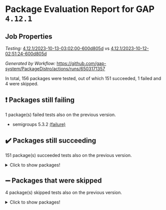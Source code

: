 # Package Evaluation Report for GAP `4.12.1`

## Job Properties

*Testing:* [4.12.1/2023-10-13-03:02:00-600d805d](https://github.com/gap-system/PackageDistro/blob/data/reports/4.12.1/2023-10-13-03:02:00-600d805d) vs [4.12.1/2023-10-12-02:51:24-600d805d](https://github.com/gap-system/PackageDistro/blob/data/reports/4.12.1/2023-10-12-02:51:24-600d805d)

*Generated by Workflow:* https://github.com/gap-system/PackageDistro/actions/runs/6503171357

In total, 156 packages were tested, out of which 151 succeeded, 1 failed and 4 were skipped.

## :exclamation: Packages still failing

1 package(s) failed tests also on the previous version.
- semigroups 5.3.2 [(failure)](https://github.com/gap-system/PackageDistro/actions/runs/6503171357/job/17663774241)

## :heavy_check_mark: Packages still succeeding

151 package(s) succeeded tests also on the previous version.
<details><summary>Click to show packages!</summary>

- 4ti2interface 2023.02-04 [(success)](https://github.com/gap-system/PackageDistro/actions/runs/6503171357/job/17663757108)
- ace 5.6.2 [(success)](https://github.com/gap-system/PackageDistro/actions/runs/6503171357/job/17663757267)
- aclib 1.3.2 [(success)](https://github.com/gap-system/PackageDistro/actions/runs/6503171357/job/17663757457)
- agt 0.3.1 [(success)](https://github.com/gap-system/PackageDistro/actions/runs/6503171357/job/17663757615)
- alnuth 3.2.1 [(success)](https://github.com/gap-system/PackageDistro/actions/runs/6503171357/job/17663757803)
- anupq 3.3.0 [(success)](https://github.com/gap-system/PackageDistro/actions/runs/6503171357/job/17663758005)
- atlasrep 2.1.7 [(success)](https://github.com/gap-system/PackageDistro/actions/runs/6503171357/job/17663759989)
- autodoc 2023.06.19 [(success)](https://github.com/gap-system/PackageDistro/actions/runs/6503171357/job/17663760213)
- automata 1.15 [(success)](https://github.com/gap-system/PackageDistro/actions/runs/6503171357/job/17663760340)
- automgrp 1.3.2 [(success)](https://github.com/gap-system/PackageDistro/actions/runs/6503171357/job/17663760503)
- autpgrp 1.11 [(success)](https://github.com/gap-system/PackageDistro/actions/runs/6503171357/job/17663760621)
- cap 2023.10-06 [(success)](https://github.com/gap-system/PackageDistro/actions/runs/6503171357/job/17663760750)
- caratinterface 2.3.5 [(success)](https://github.com/gap-system/PackageDistro/actions/runs/6503171357/job/17663760895)
- cddinterface 2022.11.01 [(success)](https://github.com/gap-system/PackageDistro/actions/runs/6503171357/job/17663760996)
- circle 1.6.6 [(success)](https://github.com/gap-system/PackageDistro/actions/runs/6503171357/job/17663761102)
- classicpres 1.22 [(success)](https://github.com/gap-system/PackageDistro/actions/runs/6503171357/job/17663761221)
- cohomolo 1.6.11 [(success)](https://github.com/gap-system/PackageDistro/actions/runs/6503171357/job/17663761318)
- congruence 1.2.5 [(success)](https://github.com/gap-system/PackageDistro/actions/runs/6503171357/job/17663761437)
- corelg 1.56 [(success)](https://github.com/gap-system/PackageDistro/actions/runs/6503171357/job/17663761543)
- crime 1.6 [(success)](https://github.com/gap-system/PackageDistro/actions/runs/6503171357/job/17663761693)
- crisp 1.4.6 [(success)](https://github.com/gap-system/PackageDistro/actions/runs/6503171357/job/17663761820)
- crypting 0.10.4 [(success)](https://github.com/gap-system/PackageDistro/actions/runs/6503171357/job/17663761929)
- cryst 4.1.26 [(success)](https://github.com/gap-system/PackageDistro/actions/runs/6503171357/job/17663762018)
- crystcat 1.1.10 [(success)](https://github.com/gap-system/PackageDistro/actions/runs/6503171357/job/17663762148)
- ctbllib 1.3.6 [(success)](https://github.com/gap-system/PackageDistro/actions/runs/6503171357/job/17663762242)
- cubefree 1.19 [(success)](https://github.com/gap-system/PackageDistro/actions/runs/6503171357/job/17663762304)
- curlinterface 2.3.2 [(success)](https://github.com/gap-system/PackageDistro/actions/runs/6503171357/job/17663762355)
- cvec 2.8.1 [(success)](https://github.com/gap-system/PackageDistro/actions/runs/6503171357/job/17663762438)
- datastructures 0.3.0 [(success)](https://github.com/gap-system/PackageDistro/actions/runs/6503171357/job/17663762512)
- deepthought 1.0.6 [(success)](https://github.com/gap-system/PackageDistro/actions/runs/6503171357/job/17663762578)
- design 1.8 [(success)](https://github.com/gap-system/PackageDistro/actions/runs/6503171357/job/17663762665)
- difsets 2.3.1 [(success)](https://github.com/gap-system/PackageDistro/actions/runs/6503171357/job/17663762782)
- digraphs 1.6.3 [(success)](https://github.com/gap-system/PackageDistro/actions/runs/6503171357/job/17663762872)
- edim 1.3.7 [(success)](https://github.com/gap-system/PackageDistro/actions/runs/6503171357/job/17663762996)
- example 4.3.4 [(success)](https://github.com/gap-system/PackageDistro/actions/runs/6503171357/job/17663763121)
- examplesforhomalg 2023.10-01 [(success)](https://github.com/gap-system/PackageDistro/actions/runs/6503171357/job/17663763240)
- factint 1.6.3 [(success)](https://github.com/gap-system/PackageDistro/actions/runs/6503171357/job/17663763359)
- ferret 1.0.9 [(success)](https://github.com/gap-system/PackageDistro/actions/runs/6503171357/job/17663763476)
- fga 1.5.0 [(success)](https://github.com/gap-system/PackageDistro/actions/runs/6503171357/job/17663763605)
- fining 1.5.6 [(success)](https://github.com/gap-system/PackageDistro/actions/runs/6503171357/job/17663763727)
- float 1.0.3 [(success)](https://github.com/gap-system/PackageDistro/actions/runs/6503171357/job/17663763853)
- format 1.4.3 [(success)](https://github.com/gap-system/PackageDistro/actions/runs/6503171357/job/17663763987)
- forms 1.2.9 [(success)](https://github.com/gap-system/PackageDistro/actions/runs/6503171357/job/17663764125)
- fplsa 1.2.6 [(success)](https://github.com/gap-system/PackageDistro/actions/runs/6503171357/job/17663764270)
- fr 2.4.12 [(success)](https://github.com/gap-system/PackageDistro/actions/runs/6503171357/job/17663764371)
- francy 2.0.3 [(success)](https://github.com/gap-system/PackageDistro/actions/runs/6503171357/job/17663764459)
- fwtree 1.3 [(success)](https://github.com/gap-system/PackageDistro/actions/runs/6503171357/job/17663764588)
- gapdoc 1.6.6 [(success)](https://github.com/gap-system/PackageDistro/actions/runs/6503171357/job/17663764729)
- gauss 2023.02-04 [(success)](https://github.com/gap-system/PackageDistro/actions/runs/6503171357/job/17663764983)
- gaussforhomalg 2023.10-01 [(success)](https://github.com/gap-system/PackageDistro/actions/runs/6503171357/job/17663765143)
- gbnp 1.0.5 [(success)](https://github.com/gap-system/PackageDistro/actions/runs/6503171357/job/17663765279)
- generalizedmorphismsforcap 2023.08-02 [(success)](https://github.com/gap-system/PackageDistro/actions/runs/6503171357/job/17663765415)
- genss 1.6.8 [(success)](https://github.com/gap-system/PackageDistro/actions/runs/6503171357/job/17663765556)
- gradedmodules 2023.09-01 [(success)](https://github.com/gap-system/PackageDistro/actions/runs/6503171357/job/17663765667)
- gradedringforhomalg 2023.08-01 [(success)](https://github.com/gap-system/PackageDistro/actions/runs/6503171357/job/17663765804)
- grape 4.9.0 [(success)](https://github.com/gap-system/PackageDistro/actions/runs/6503171357/job/17663765917)
- groupoids 1.73 [(success)](https://github.com/gap-system/PackageDistro/actions/runs/6503171357/job/17663766028)
- grpconst 2.6.4 [(success)](https://github.com/gap-system/PackageDistro/actions/runs/6503171357/job/17663766151)
- guarana 0.96.3 [(success)](https://github.com/gap-system/PackageDistro/actions/runs/6503171357/job/17663766262)
- guava 3.18 [(success)](https://github.com/gap-system/PackageDistro/actions/runs/6503171357/job/17663766404)
- hap 1.58 [(success)](https://github.com/gap-system/PackageDistro/actions/runs/6503171357/job/17663766683)
- hapcryst 0.1.15 [(success)](https://github.com/gap-system/PackageDistro/actions/runs/6503171357/job/17663766992)
- hecke 1.5.3 [(success)](https://github.com/gap-system/PackageDistro/actions/runs/6503171357/job/17663767140)
- help 3.5 [(success)](https://github.com/gap-system/PackageDistro/actions/runs/6503171357/job/17663767286)
- homalg 2023.10-01 [(success)](https://github.com/gap-system/PackageDistro/actions/runs/6503171357/job/17663767430)
- homalgtocas 2023.08-01 [(success)](https://github.com/gap-system/PackageDistro/actions/runs/6503171357/job/17663767601)
- idrel 2.45 [(success)](https://github.com/gap-system/PackageDistro/actions/runs/6503171357/job/17663767760)
- images 1.3.1 [(success)](https://github.com/gap-system/PackageDistro/actions/runs/6503171357/job/17663767905)
- intpic 0.3.0 [(success)](https://github.com/gap-system/PackageDistro/actions/runs/6503171357/job/17663768055)
- io 4.8.1 [(success)](https://github.com/gap-system/PackageDistro/actions/runs/6503171357/job/17663768195)
- io_forhomalg 2023.02-04 [(success)](https://github.com/gap-system/PackageDistro/actions/runs/6503171357/job/17663768330)
- irredsol 1.4.4 [(success)](https://github.com/gap-system/PackageDistro/actions/runs/6503171357/job/17663768476)
- json 2.1.1 [(success)](https://github.com/gap-system/PackageDistro/actions/runs/6503171357/job/17663768596)
- jupyterkernel 1.5.0 [(success)](https://github.com/gap-system/PackageDistro/actions/runs/6503171357/job/17663768745)
- jupyterviz 1.5.6 [(success)](https://github.com/gap-system/PackageDistro/actions/runs/6503171357/job/17663768869)
- kan 1.36 [(success)](https://github.com/gap-system/PackageDistro/actions/runs/6503171357/job/17663768990)
- kbmag 1.5.11 [(success)](https://github.com/gap-system/PackageDistro/actions/runs/6503171357/job/17663769122)
- laguna 3.9.6 [(success)](https://github.com/gap-system/PackageDistro/actions/runs/6503171357/job/17663769241)
- liealgdb 2.2.1 [(success)](https://github.com/gap-system/PackageDistro/actions/runs/6503171357/job/17663769392)
- liepring 2.8 [(success)](https://github.com/gap-system/PackageDistro/actions/runs/6503171357/job/17663769535)
- liering 2.4.2 [(success)](https://github.com/gap-system/PackageDistro/actions/runs/6503171357/job/17663769647)
- linearalgebraforcap 2023.10-03 [(success)](https://github.com/gap-system/PackageDistro/actions/runs/6503171357/job/17663769774)
- localizeringforhomalg 2023.10-01 [(success)](https://github.com/gap-system/PackageDistro/actions/runs/6503171357/job/17663769885)
- loops 3.4.3 [(success)](https://github.com/gap-system/PackageDistro/actions/runs/6503171357/job/17663770002)
- lpres 1.0.3 [(success)](https://github.com/gap-system/PackageDistro/actions/runs/6503171357/job/17663770104)
- majoranaalgebras 1.5.1 [(success)](https://github.com/gap-system/PackageDistro/actions/runs/6503171357/job/17663770200)
- mapclass 1.4.6 [(success)](https://github.com/gap-system/PackageDistro/actions/runs/6503171357/job/17663770330)
- matgrp 0.70 [(success)](https://github.com/gap-system/PackageDistro/actions/runs/6503171357/job/17663770423)
- matricesforhomalg 2023.10-01 [(success)](https://github.com/gap-system/PackageDistro/actions/runs/6503171357/job/17663770558)
- modisom 2.5.4 [(success)](https://github.com/gap-system/PackageDistro/actions/runs/6503171357/job/17663770684)
- modulepresentationsforcap 2023.10-01 [(success)](https://github.com/gap-system/PackageDistro/actions/runs/6503171357/job/17663770855)
- modules 2023.10-01 [(success)](https://github.com/gap-system/PackageDistro/actions/runs/6503171357/job/17663770980)
- monoidalcategories 2023.08-11 [(success)](https://github.com/gap-system/PackageDistro/actions/runs/6503171357/job/17663771128)
- nconvex 2022.09-01 [(success)](https://github.com/gap-system/PackageDistro/actions/runs/6503171357/job/17663771246)
- nilmat 1.4.2 [(success)](https://github.com/gap-system/PackageDistro/actions/runs/6503171357/job/17663771355)
- nock 1.5 [(success)](https://github.com/gap-system/PackageDistro/actions/runs/6503171357/job/17663771473)
- normalizinterface 1.3.6 [(success)](https://github.com/gap-system/PackageDistro/actions/runs/6503171357/job/17663771566)
- nq 2.5.10 [(success)](https://github.com/gap-system/PackageDistro/actions/runs/6503171357/job/17663771664)
- numericalsgps 1.3.1 [(success)](https://github.com/gap-system/PackageDistro/actions/runs/6503171357/job/17663771758)
- openmath 11.5.3 [(success)](https://github.com/gap-system/PackageDistro/actions/runs/6503171357/job/17663771837)
- orb 4.9.0 [(success)](https://github.com/gap-system/PackageDistro/actions/runs/6503171357/job/17663771943)
- packagemanager 1.4.1 [(success)](https://github.com/gap-system/PackageDistro/actions/runs/6503171357/job/17663772044)
- patternclass 2.4.3 [(success)](https://github.com/gap-system/PackageDistro/actions/runs/6503171357/job/17663772152)
- permut 2.0.4 [(success)](https://github.com/gap-system/PackageDistro/actions/runs/6503171357/job/17663772292)
- polenta 1.3.10 [(success)](https://github.com/gap-system/PackageDistro/actions/runs/6503171357/job/17663772401)
- polymaking 0.8.7 [(success)](https://github.com/gap-system/PackageDistro/actions/runs/6503171357/job/17663772501)
- primgrp 3.4.4 [(success)](https://github.com/gap-system/PackageDistro/actions/runs/6503171357/job/17663772604)
- profiling 2.5.4 [(success)](https://github.com/gap-system/PackageDistro/actions/runs/6503171357/job/17663772721)
- qpa 1.34 [(success)](https://github.com/gap-system/PackageDistro/actions/runs/6503171357/job/17663772806)
- quagroup 1.8.3 [(success)](https://github.com/gap-system/PackageDistro/actions/runs/6503171357/job/17663772887)
- radiroot 2.9 [(success)](https://github.com/gap-system/PackageDistro/actions/runs/6503171357/job/17663772969)
- rcwa 4.7.1 [(success)](https://github.com/gap-system/PackageDistro/actions/runs/6503171357/job/17663773062)
- rds 1.8 [(success)](https://github.com/gap-system/PackageDistro/actions/runs/6503171357/job/17663773147)
- recog 1.4.2 [(success)](https://github.com/gap-system/PackageDistro/actions/runs/6503171357/job/17663773252)
- repndecomp 1.3.0 [(success)](https://github.com/gap-system/PackageDistro/actions/runs/6503171357/job/17663773338)
- repsn 3.1.1 [(success)](https://github.com/gap-system/PackageDistro/actions/runs/6503171357/job/17663773441)
- resclasses 4.7.3 [(success)](https://github.com/gap-system/PackageDistro/actions/runs/6503171357/job/17663773635)
- ringsforhomalg 2023.09-01 [(success)](https://github.com/gap-system/PackageDistro/actions/runs/6503171357/job/17663773895)
- sco 2023.08-01 [(success)](https://github.com/gap-system/PackageDistro/actions/runs/6503171357/job/17663774008)
- scscp 2.4.1 [(success)](https://github.com/gap-system/PackageDistro/actions/runs/6503171357/job/17663774132)
- sglppow 2.3 [(success)](https://github.com/gap-system/PackageDistro/actions/runs/6503171357/job/17663774363)
- sgpviz 0.999.5 [(success)](https://github.com/gap-system/PackageDistro/actions/runs/6503171357/job/17663774461)
- simpcomp 2.1.14 [(success)](https://github.com/gap-system/PackageDistro/actions/runs/6503171357/job/17663774566)
- singular 2023.02.09 [(success)](https://github.com/gap-system/PackageDistro/actions/runs/6503171357/job/17663774644)
- sl2reps 1.1 [(success)](https://github.com/gap-system/PackageDistro/actions/runs/6503171357/job/17663774746)
- sla 1.5.3 [(success)](https://github.com/gap-system/PackageDistro/actions/runs/6503171357/job/17663774887)
- smallgrp 1.5.3 [(success)](https://github.com/gap-system/PackageDistro/actions/runs/6503171357/job/17663774997)
- smallsemi 0.6.13 [(success)](https://github.com/gap-system/PackageDistro/actions/runs/6503171357/job/17663775088)
- sonata 2.9.6 [(success)](https://github.com/gap-system/PackageDistro/actions/runs/6503171357/job/17663775173)
- sophus 1.27 [(success)](https://github.com/gap-system/PackageDistro/actions/runs/6503171357/job/17663775261)
- sotgrps 1.2 [(success)](https://github.com/gap-system/PackageDistro/actions/runs/6503171357/job/17663775353)
- spinsym 1.5.2 [(success)](https://github.com/gap-system/PackageDistro/actions/runs/6503171357/job/17663775446)
- standardff 1.0 [(success)](https://github.com/gap-system/PackageDistro/actions/runs/6503171357/job/17663775563)
- symbcompcc 1.3.2 [(success)](https://github.com/gap-system/PackageDistro/actions/runs/6503171357/job/17663775660)
- thelma 1.3 [(success)](https://github.com/gap-system/PackageDistro/actions/runs/6503171357/job/17663775747)
- tomlib 1.2.9 [(success)](https://github.com/gap-system/PackageDistro/actions/runs/6503171357/job/17663775857)
- toolsforhomalg 2023.10-01 [(success)](https://github.com/gap-system/PackageDistro/actions/runs/6503171357/job/17663775969)
- toric 1.9.5 [(success)](https://github.com/gap-system/PackageDistro/actions/runs/6503171357/job/17663776097)
- toricvarieties 2022.07.13 [(success)](https://github.com/gap-system/PackageDistro/actions/runs/6503171357/job/17663776222)
- transgrp 3.6.4 [(success)](https://github.com/gap-system/PackageDistro/actions/runs/6503171357/job/17663776347)
- ugaly 4.1.3 [(success)](https://github.com/gap-system/PackageDistro/actions/runs/6503171357/job/17663776466)
- unipot 1.5 [(success)](https://github.com/gap-system/PackageDistro/actions/runs/6503171357/job/17663776574)
- unitlib 4.2.0 [(success)](https://github.com/gap-system/PackageDistro/actions/runs/6503171357/job/17663776717)
- utils 0.84 [(success)](https://github.com/gap-system/PackageDistro/actions/runs/6503171357/job/17663776810)
- uuid 0.7 [(success)](https://github.com/gap-system/PackageDistro/actions/runs/6503171357/job/17663776886)
- walrus 0.9991 [(success)](https://github.com/gap-system/PackageDistro/actions/runs/6503171357/job/17663776965)
- wedderga 4.10.4 [(success)](https://github.com/gap-system/PackageDistro/actions/runs/6503171357/job/17663777075)
- xmod 2.91 [(success)](https://github.com/gap-system/PackageDistro/actions/runs/6503171357/job/17663777181)
- xmodalg 1.23 [(success)](https://github.com/gap-system/PackageDistro/actions/runs/6503171357/job/17663777273)
- yangbaxter 0.10.3 [(success)](https://github.com/gap-system/PackageDistro/actions/runs/6503171357/job/17663777363)
- zeromqinterface 0.14 [(success)](https://github.com/gap-system/PackageDistro/actions/runs/6503171357/job/17663777435)
</details>

## :heavy_minus_sign: Packages that were skipped

4 package(s) skipped tests also on the previous version.
<details><summary>Click to show packages!</summary>

- browse 1.8.21 [(skipped)](https://github.com/gap-system/PackageDistro/actions/runs/6503171357/job/17663243969)
- itc 1.5.1 [(skipped)](https://github.com/gap-system/PackageDistro/actions/runs/6503171357/job/17663243969)
- polycyclic 2.16 [(skipped)](https://github.com/gap-system/PackageDistro/actions/runs/6503171357/job/17663243969)
- xgap 4.31 [(skipped)](https://github.com/gap-system/PackageDistro/actions/runs/6503171357/job/17663243969)
</details>

